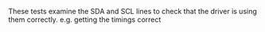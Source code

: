 These tests examine the SDA and SCL lines to check that the
driver is using them correctly. e.g. getting the timings correct